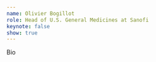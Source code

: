 ```yaml
---
name: Olivier Bogillot
role: Head of U.S. General Medicines at Sanofi
keynote: false
show: true
---
```


Bio